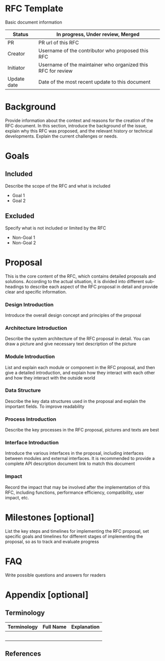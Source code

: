# RFC Template

Basic document information

| Status      | In progress, Under review, Merged                            |
| ----------- | ------------------------------------------------------------ |
| PR          | PR url of this RFC                                           |
| Creator     | Username of the contributor who proposed this RFC            |
| Initiator   | Username of the maintainer who organized this RFC for review |
| Update date | Date of the most recent update to this document              |

# Background

Provide information about the context and reasons for the creation of the RFC document. In this section, introduce the background of the issue, explain why this RFC was proposed, and the relevant history or technical developments. Explain the current challenges or needs.

# Goals

## Included

Describe the scope of the RFC and what is included

- Goal 1
- Goal 2

## Excluded

Specify what is not included or limited by the RFC

- Non-Goal 1
- Non-Goal 2

# Proposal

This is the core content of the RFC, which contains detailed proposals and solutions. According to the actual situation, it is divided into different sub-headings to describe each aspect of the RFC proposal in detail and provide clear and specific information.

### Design Introduction

Introduce the overall design concept and principles of the proposal

### Architecture Introduction

Describe the system architecture of the RFC proposal in detail. You can draw a picture and give necessary text description of the picture

### Module Introduction

List and explain each module or component in the RFC proposal, and then give a detailed introduction, and explain how they interact with each other and how they interact with the outside world

### Data Structure

Describe the key data structures used in the proposal and explain the important fields. To improve readability

### Process Introduction

Describe the key processes in the RFC proposal, pictures and texts are best

### Interface Introduction

Introduce the various interfaces in the proposal, including interfaces between modules and external interfaces. It is recommended to provide a complete API description document link to match this document

### Impact

Record the impact that may be involved after the implementation of this RFC, including functions, performance efficiency, compatibility, user impact, etc.

# Milestones [optional]

List the key steps and timelines for implementing the RFC proposal, set specific goals and timelines for different stages of implementing the proposal, so as to track and evaluate progress

# FAQ

Write possible questions and answers for readers

# Appendix [optional]

## Terminology

| Terminology | Full Name | Explanation |
| ----------- | --------- | ----------- |
|             |           |             |
|             |           |             |
|             |           |             |
|             |           |             |
|             |           |             |

## References
